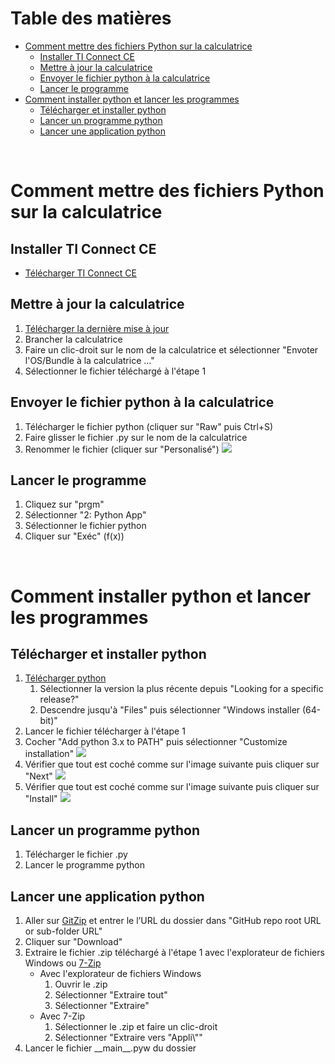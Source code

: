 # Table des matières

* [Comment mettre des fichiers Python sur la calculatrice](#Comment-mettre-des-fichiers-Python-sur-la-calculatrice)
    * [Installer TI Connect CE](#Installer-TI-Connect-CE)
    * [Mettre à jour la calculatrice](#Mettre-à-jour-la-calculatrice)
    * [Envoyer le fichier python à la calculatrice](#Envoyer-le-fichier-python-à-la-calculatrice)
    * [Lancer le programme](#Lancer-le-programme)
* [Comment installer python et lancer les programmes](#Comment-installer-python-et-lancer-les-programmes)
    * [Télécharger et installer python](#Télécharger-et-installer-python)
    * [Lancer un programme python](#Lancer-un-programme-python)
    * [Lancer une application python](#Lancer-une-application-python)

&nbsp;&nbsp;

# Comment mettre des fichiers Python sur la calculatrice

## Installer TI Connect CE
* [Télécharger TI Connect CE](https://education.ti.com/ticonnectce/downloads/ticonnectce-win)

## Mettre à jour la calculatrice
1. [Télécharger la dernière mise à jour](https://education.ti.com/83ce/downloads/osappsbundle)
2. Brancher la calculatrice
3. Faire un clic-droit sur le nom de la calculatrice et sélectionner "Envoter l'OS/Bundle à la calculatrice ..."
4. Sélectionner le fichier téléchargé à l'étape 1

## Envoyer le fichier python à la calculatrice
1. Télécharger le fichier python (cliquer sur "Raw" puis Ctrl+S)
2. Faire glisser le fichier .py sur le nom de la calculatrice
3. Renommer le fichier (cliquer sur "Personalisé")
![](https://education.ti.com/html/webhelp/EG_TI83PremCE/FR/Subsystems/EG_83TIC-CE_FR/Content/EG_83_TIConnect/_Images/M_UsePython/SendtoCalc.png)

## Lancer le programme
1. Cliquez sur "prgm"
2. Sélectionner "2: Python App"
3. Sélectionner le fichier python
4. Cliquer sur "Exéc" (f(x))

&nbsp;&nbsp;

# Comment installer python et lancer les programmes

## Télécharger et installer python
1. [Télécharger python](https://www.python.org/downloads/#:~:text=Looking%20for%20a%20specific%20release%3F)
    1. Sélectionner la version la plus récente depuis "Looking for a specific release?"
    2. Descendre jusqu'à "Files" puis sélectionner "Windows installer (64-bit)"
2. Lancer le fichier télécharger à l'étape 1
3. Cocher "Add python 3.x to PATH" puis sélectionner "Customize installation"
![](https://www.zupimages.net/up/20/44/hul8.jpg)
4. Vérifier que tout est coché comme sur l'image suivante puis cliquer sur "Next"
![](https://zupimages.net/up/20/44/lcdo.jpg)
5. Vérifier que tout est coché comme sur l'image suivante puis cliquer sur "Install"
![](https://zupimages.net/up/20/51/fddz.jpg)

## Lancer un programme python
1. Télécharger le fichier .py
2. Lancer le programme python

## Lancer une application python
1. Aller sur [GitZip](http://kinolien.github.io/gitzip/) et entrer le l’URL du dossier dans "GitHub repo root URL or sub-folder URL"
2. Cliquer sur "Download"
3. Extraire le fichier .zip téléchargé à l'étape 1 avec l'explorateur de fichiers Windows ou [7-Zip](https://www.7-zip.fr/)
    * Avec l'explorateur de fichiers Windows
        1. Ouvrir le .zip
        2. Sélectionner "Extraire tout"
        3. Sélectionner "Extraire"
    * Avec 7-Zip
        1. Sélectionner le .zip et faire un clic-droit
        2. Sélectionner "Extraire vers "Appli&#92;""
4. Lancer le fichier &#95;&#95;main&#95;&#95;.pyw du dossier
